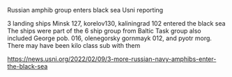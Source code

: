 Russian amphib group enters black sea 
Usni reporting 

3 landing ships Minsk 127, korelov130, kaliningrad 102 entered the black sea
 The ships were part of the 6 ship group from Baltic 
Task group also included George pob. 016, olenegorsky gornmayk 012, and pyotr morg.
There may have been kilo class sub with them 

https://news.usni.org/2022/02/09/3-more-russian-navy-amphibs-enter-the-black-sea

